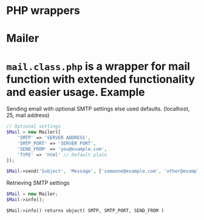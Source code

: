 PHP wrappers
========

Mailer
========
`mail.class.php` is a wrapper for mail function with extended functionality and easier usage.
Example
========
Sending email with optional SMTP settings else used defaults. (localhost, 25, mail address)
```php
// Optional settings
$Mail = new Mailer([
	'SMTP' => 'SERVER ADDRESS',
	'SMTP_PORT' => 'SERVER PORT',
	'SEND_FROM' => 'you@example.com',
	'TYPE' => 'html' // Default plain
]);

$Mail->send('Subject', 'Message', ['someone@example.com', 'other@example.com']);
```
Retrieving SMTP settings
```php
$Mail = new Mailer;
$Mail->info();
```
`$Mail->info() returns object( SMTP, SMTP_PORT, SEND_FROM )`




